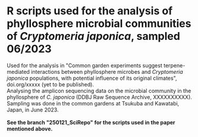 # R scripts used for the analysis of phyllosphere microbial communities of *Cryptomeria japonica*, sampled 06/2023
Used for the analysis in "Common garden experiments  suggest terpene-mediated interactions between phyllosphere microbes and *Cryptomeria japonica* populations, with potential influence of its original climates", doi.org/xxxxx (yet to be published). 
<br>Analysing the amplicon sequencing data on the microbial community in the phyllosphere of *C. japonica* (DDBJ Raw Sequence Archive, XXXXXXXXXX).
<br>Sampling was done in the common gardens at Tsukuba and Kawatabi, Japan, in June 2023.
<br><br>**See the branch "250121_SciRepo" for the scripts used in the paper mentioned above.**